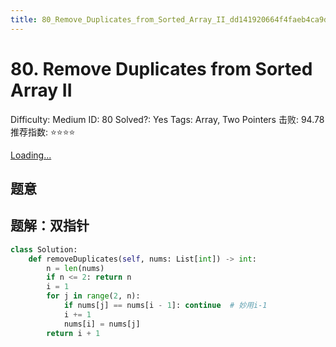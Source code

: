 ```yaml
---
title: 80_Remove_Duplicates_from_Sorted_Array_II_dd141920664f4faeb4ca9dbd99a0b34a
---
```


# 80. Remove Duplicates from Sorted Array II

Difficulty: Medium
ID: 80
Solved?: Yes
Tags: Array, Two Pointers
击败: 94.78
推荐指数: ⭐⭐⭐⭐

[Loading...](https://leetcode.com/problems/remove-duplicates-from-sorted-array-ii/)

## 题意

## 题解：双指针

```python
class Solution:
    def removeDuplicates(self, nums: List[int]) -> int:
        n = len(nums)
        if n <= 2: return n
        i = 1
        for j in range(2, n):
            if nums[j] == nums[i - 1]: continue  # 妙用i-1
            i += 1
            nums[i] = nums[j]
        return i + 1
```